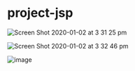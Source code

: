 # project-jsp
![Screen Shot 2020-01-02 at 3 31 25 pm](https://user-images.githubusercontent.com/29784915/71652913-09f9a280-2d75-11ea-95f3-df77b688bb96.png)

![Screen Shot 2020-01-02 at 3 32 46 pm](https://user-images.githubusercontent.com/29784915/71652930-34e3f680-2d75-11ea-8a8b-e28db76ee849.png)

![image](https://user-images.githubusercontent.com/29784915/71653003-c5bad200-2d75-11ea-8492-e0e457b08ba5.png)
